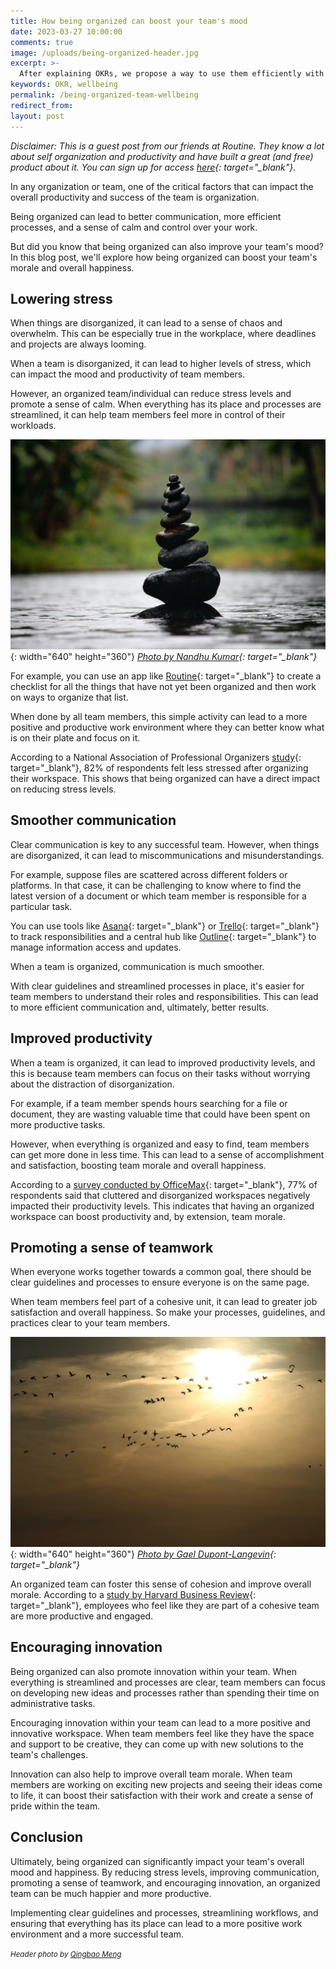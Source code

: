 ```yaml
---
title: How being organized can boost your team's mood
date: 2023-03-27 10:00:00
comments: true
image: /uploads/being-organized-header.jpg
excerpt: >-
  After explaining OKRs, we propose a way to use them efficiently with your teammates to make the team work environment better.
keywords: OKR, wellbeing
permalink: /being-organized-team-wellbeing
redirect_from:
layout: post
---
```


*Disclaimer: This is a guest post from our friends at Routine. They know a lot about self organization and productivity and have built a great (and free) product about it. You can sign up for access [here](https://www.routine.co/){: target="_blank"}.*

In any organization or team, one of the critical factors that can impact the overall productivity and success of the team is organization. 

Being organized can lead to better communication, more efficient processes, and a sense of calm and control over your work. 

But did you know that being organized can also improve your team's mood? In this blog post, we'll explore how being organized can boost your team's morale and overall happiness.

## Lowering stress
When things are disorganized, it can lead to a sense of chaos and overwhelm. This can be especially true in the workplace, where deadlines and projects are always looming. 

When a team is disorganized, it can lead to higher levels of stress, which can impact the mood and productivity of team members.

However, an organized team/individual can reduce stress levels and promote a sense of calm. When everything has its place and processes are streamlined, it can help team members feel more in control of their workloads. 

![](/uploads/pexels-nandhu-kumar-312839.jpg){: width="640" height="360"}
*[Photo by Nandhu Kumar](https://www.pexels.com/en-us/@nandhukumar/){: target="_blank"}*

For example, you can use an app like [Routine](https://www.routine.co/){: target="_blank"} to create a checklist for all the things that have not yet been organized and then work on ways to organize that list. 

When done by all team members, this simple activity can lead to a more positive and productive work environment where they can better know what is on their plate and focus on it.

According to a National Association of Professional Organizers [study](https://associationsnow.com/2015/01/professional-organizers-sort-impact-clutter/){: target="_blank"}, 82% of respondents felt less stressed after organizing their workspace. This shows that being organized can have a direct impact on reducing stress levels.

## Smoother communication

Clear communication is key to any successful team. However, when things are disorganized, it can lead to miscommunications and misunderstandings. 

For example, suppose files are scattered across different folders or platforms. In that case, it can be challenging to know where to find the latest version of a document or which team member is responsible for a particular task.

You can use tools like [Asana](https://asana.com/){: target="_blank"} or [Trello](https://trello.com/){: target="_blank"} to track responsibilities and a central hub like [Outline](https://www.getoutline.com/){: target="_blank"} to manage information access and updates.

When a team is organized, communication is much smoother. 

With clear guidelines and streamlined processes in place, it's easier for team members to understand their roles and responsibilities. This can lead to more efficient communication and, ultimately, better results.

## Improved productivity

When a team is organized, it can lead to improved productivity levels, and this is because team members can focus on their tasks without worrying about the distraction of disorganization. 

For example, if a team member spends hours searching for a file or document, they are wasting valuable time that could have been spent on more productive tasks.

However, when everything is organized and easy to find, team members can get more done in less time. This can lead to a sense of accomplishment and satisfaction, boosting team morale and overall happiness.

According to a [survey conducted by OfficeMax](https://www.marketscreener.com/quote/stock/OFFICEMAX-INC-11781/news/OFFICEMAX-INC-National-Survey-Reveals-Workplace-Clutter-Tarnishes-Professional-Image-and-May-Preve-13544953/){: target="_blank"}, 77% of respondents said that cluttered and disorganized workspaces negatively impacted their productivity levels. This indicates that having an organized workspace can boost productivity and, by extension, team morale.

## Promoting a sense of teamwork

When everyone works together towards a common goal, there should be clear guidelines and processes to ensure everyone is on the same page. 

When team members feel part of a cohesive unit, it can lead to greater job satisfaction and overall happiness. So make your processes, guidelines, and practices clear to your team members. 

![](/uploads/pexels-gael-dupontlangevin-14564259.jpg){: width="640" height="360"}
*[Photo by Gael Dupont-Langevin](https://www.pexels.com/@gael-dupont-langevin-374582892/){: target="_blank"}*

An organized team can foster this sense of cohesion and improve overall morale. According to a [study by Harvard Business Review](https://hbr.org/2017/08/high-performing-teams-need-psychological-safety-heres-how-to-create-it){: target="_blank"}, employees who feel like they are part of a cohesive team are more productive and engaged. 

## Encouraging innovation

Being organized can also promote innovation within your team. When everything is streamlined and processes are clear, team members can focus on developing new ideas and processes rather than spending their time on administrative tasks.

Encouraging innovation within your team can lead to a more positive and innovative workspace. When team members feel like they have the space and support to be creative, they can come up with new solutions to the team's challenges.

Innovation can also help to improve overall team morale. When team members are working on exciting new projects and seeing their ideas come to life, it can boost their satisfaction with their work and create a sense of pride within the team.

## Conclusion

Ultimately, being organized can significantly impact your team's overall mood and happiness. By reducing stress levels, improving communication, promoting a sense of teamwork, and encouraging innovation, an organized team can be much happier and more productive. 

Implementing clear guidelines and processes, streamlining workflows, and ensuring that everything has its place can lead to a more positive work environment and a more successful team.

<small><em>Header photo by <a target="_blank" rel="noopener" href="https://unsplash.com/fr/@ideasboom/">Qingbao Meng</a></em></small>
